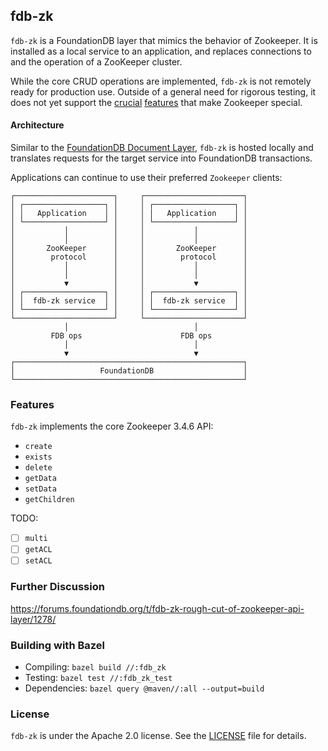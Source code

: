 ## fdb-zk

`fdb-zk` is a FoundationDB layer that mimics the behavior of Zookeeper. It is installed as a local service to an application, and replaces connections to and the operation of a ZooKeeper cluster.

While the core CRUD operations are implemented, `fdb-zk` is not remotely ready for production use. Outside of a general need for rigorous testing, it does not yet support the [crucial](https://github.com/pH14/fdb-zk/issues/3) [features](https://github.com/pH14/fdb-zk/issues/4) that make Zookeeper special.

#### Architecture

Similar to the [FoundationDB Document Layer](https://foundationdb.github.io/fdb-document-layer/), `fdb-zk` is hosted locally and translates requests for the target service into FoundationDB transactions.

Applications can continue to use their preferred `Zookeeper` clients:

```
┌──────────────────────┐     ┌──────────────────────┐
│ ┌──────────────────┐ │     │ ┌──────────────────┐ │
│ │   Application    │ │     │ │   Application    │ │
│ └──────────────────┘ │     │ └──────────────────┘ │
│           │          │     │           │          │
│           │          │     │           │          │
│       ZooKeeper      │     │       ZooKeeper      │
│        protocol      │     │        protocol      │
│           │          │     │           │          │
│           │          │     │           │          │
│           ▼          │     │           ▼          │
│ ┌──────────────────┐ │     │ ┌──────────────────┐ │
│ │  fdb-zk service  │ │     │ │  fdb-zk service  │ │
│ └──────────────────┘ │     │ └──────────────────┘ │
└──────────────────────┘     └──────────────────────┘
            │                            │
         FDB ops                      FDB ops
            │                            │
            ▼                            ▼
┌───────────────────────────────────────────────────┐
│                   FoundationDB                    │
└───────────────────────────────────────────────────┘
```

### Features

`fdb-zk` implements the core Zookeeper 3.4.6 API:

* `create`
* `exists`
* `delete`
* `getData`
* `setData`
* `getChildren`

TODO:
- [ ] `multi`
- [ ] `getACL`
- [ ] `setACL`

### Further Discussion

https://forums.foundationdb.org/t/fdb-zk-rough-cut-of-zookeeper-api-layer/1278/

### Building with Bazel

* Compiling: `bazel build //:fdb_zk`
* Testing: `bazel test //:fdb_zk_test`
* Dependencies: `bazel query @maven//:all --output=build`

### License

`fdb-zk` is under the Apache 2.0 license. See the [LICENSE](LICENSE) file for details.
